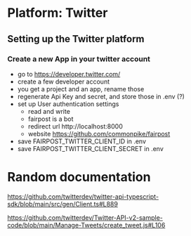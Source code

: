 # Platform: Twitter

## Setting up the Twitter platform

### Create a new App in your twitter account

- go to https://developer.twitter.com/
- create a few developer account
- you get a project and an app, rename those
- regenerate Api Key and secret, and store those in .env (?)
- set up User authentication settings
  - read and write
  - fairpost is a bot
  - redirect url http://localhost:8000
  - website https://github.com/commonpike/fairpost
- save FAIRPOST_TWITTER_CLIENT_ID in .env
- save FAIRPOST_TWITTER_CLIENT_SECRET in .env


# Random documentation

https://github.com/twitterdev/twitter-api-typescript-sdk/blob/main/src/gen/Client.ts#L889

https://github.com/twitterdev/Twitter-API-v2-sample-code/blob/main/Manage-Tweets/create_tweet.js#L106